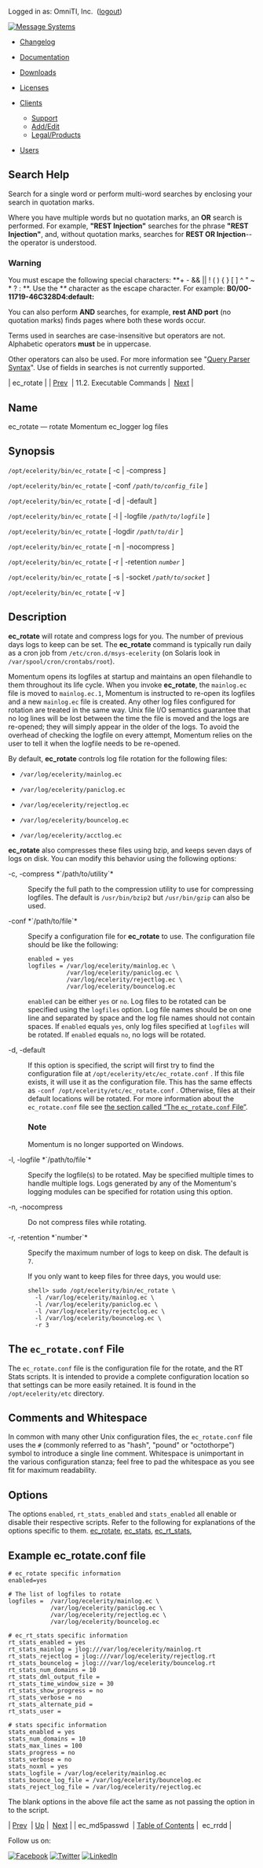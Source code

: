 Logged in as: OmniTI, Inc.  ([logout](https://support.messagesystems.com/logout.php))

[![Message Systems](https://support.messagesystems.com/images/ms-white205.png)](https://support.messagesystems.com/start.php) 

*   [Changelog](https://support.messagesystems.com/start.php?show=changelog)
*   [Documentation](https://support.messagesystems.com/docs/)
*   [Downloads](https://support.messagesystems.com/start.php)

*   [Licenses](https://support.messagesystems.com/license_summary.php)
*   <a href="">Clients</a>
    *   [Support](https://support.messagesystems.com/cs.php)
    *   [Add/Edit](https://support.messagesystems.com/edit_client.php)
    *   [Legal/Products](https://support.messagesystems.com/edit_products.php)
*   [Users](https://support.messagesystems.com/edit_customer.php)

## Search Help

Search for a single word or perform multi-word searches by enclosing your search in quotation marks.

Where you have multiple words but no quotation marks, an **OR** search is performed. For example, **"REST Injection"** searches for the phrase **"REST Injection"**, and, without quotation marks, searches for **REST OR Injection**--the operator is understood.

### Warning

You must escape the following special characters: **+ - && || ! ( ) { } [ ] ^ " ~ * ? : \**. Use the **\** character as the escape character. For example: **B0/00-11719-46C328D4\:default\:**

You can also perform **AND** searches, for example, **rest AND port** (no quotation marks) finds pages where both these words occur.

Terms used in searches are case-insensitive but operators are not. Alphabetic operators **must** be in uppercase.

Other operators can also be used. For more information see "[Query Parser Syntax](https://lucene.apache.org/core/old_versioned_docs/versions/3_0_0/queryparsersyntax.html)". Use of fields in searches is not currently supported.

| ec_rotate |
| [Prev](executable.ec_md5passwd.php)  | 11.2. Executable Commands |  [Next](executable.ec_rrdd.php) |

<a name="executable.ec_rotate"></a>
## Name

ec_rotate — rotate Momentum ec_logger log files

## Synopsis

`/opt/ecelerity/bin/ec_rotate` [ -c | -compress ]

`/opt/ecelerity/bin/ec_rotate` [ -conf *`/path/to/config_file`* ]

`/opt/ecelerity/bin/ec_rotate` [ -d | -default ]

`/opt/ecelerity/bin/ec_rotate` [ -l | -logfile *`/path/to/logfile`* ]

`/opt/ecelerity/bin/ec_rotate` [ -logdir *`/path/to/dir`* ]

`/opt/ecelerity/bin/ec_rotate` [ -n | -nocompress ]

`/opt/ecelerity/bin/ec_rotate` [ -r | -retention *`number`* ]

`/opt/ecelerity/bin/ec_rotate` [ -s | -socket *`/path/to/socket`* ]

`/opt/ecelerity/bin/ec_rotate` [ -v ]

<a name="idp7923920"></a>
## Description

**ec_rotate** will rotate and compress logs for you. The number of previous days logs to keep can be set. The **ec_rotate** command is typically run daily as a cron job from `/etc/cron.d/msys-ecelerity` (on Solaris look in `/var/spool/cron/crontabs/root`).

Momentum opens its logfiles at startup and maintains an open filehandle to them throughout its life cycle. When you invoke **ec_rotate**, the `mainlog.ec` file is moved to `mainlog.ec.1`, Momentum is instructed to re-open its logfiles and a new `mainlog.ec` file is created. Any other log files configured for rotation are treated in the same way. Unix file I/O semantics guarantee that no log lines will be lost between the time the file is moved and the logs are re-opened; they will simply appear in the older of the logs. To avoid the overhead of checking the logfile on every attempt, Momentum relies on the user to tell it when the logfile needs to be re-opened.

By default, **ec_rotate** controls log file rotation for the following files:

*   `/var/log/ecelerity/mainlog.ec`

*   `/var/log/ecelerity/paniclog.ec`

*   `/var/log/ecelerity/rejectlog.ec`

*   `/var/log/ecelerity/bouncelog.ec`

*   `/var/log/ecelerity/acctlog.ec`

**ec_rotate** also compresses these files using bzip, and keeps seven days of logs on disk. You can modify this behavior using the following options:

<dl class="variablelist">

<dt>-c, -compress *`/path/to/utility`*</dt>

<dd>

Specify the full path to the compression utility to use for compressing logfiles. The default is `/usr/bin/bzip2` but `/usr/bin/gzip` can also be used.

</dd>

<dt>-conf *`/path/to/file`*</dt>

<dd>

Specify a configuration file for **ec_rotate** to use. The configuration file should be like the following:

```
enabled = yes
logfiles = /var/log/ecelerity/mainlog.ec \
           /var/log/ecelerity/paniclog.ec \
           /var/log/ecelerity/rejectlog.ec \
           /var/log/ecelerity/bouncelog.ec
```

`enabled` can be either `yes` or `no`. Log files to be rotated can be specified using the `logfiles` option. Log file names should be on one line and separated by space and the log file names should not contain spaces. If `enabled` equals `yes`, only log files specified at `logfiles` will be rotated. If `enabled` equals `no`, no logs will be rotated.

</dd>

<dt>-d, -default</dt>

<dd>

If this option is specified, the script will first try to find the configuration file at `/opt/ecelerity/etc/ec_rotate.conf` . If this file exists, it will use it as the configuration file. This has the same effects as `-conf /opt/ecelerity/etc/ec_rotate.conf` . Otherwise, files at their default locations will be rotated. For more information about the `ec_rotate.conf` file see [the section called “The `ec_rotate.conf` File”](executable.ec_rotate.php#ec_rotate.conf "The ec_rotate.conf File").

### Note

Momentum is no longer supported on Windows.

</dd>

<dt>-l, -logfile *`/path/to/file`*</dt>

<dd>

Specify the logfile(s) to be rotated. May be specified multiple times to handle multiple logs. Logs generated by any of the Momentum's logging modules can be specified for rotation using this option.

</dd>

<dt>-n, -nocompress</dt>

<dd>

Do not compress files while rotating.

</dd>

<dt>-r, -retention *`number`*</dt>

<dd>

Specify the maximum number of logs to keep on disk. The default is `7`.

If you only want to keep files for three days, you would use:

```
shell> sudo /opt/ecelerity/bin/ec_rotate \
  -l /var/log/ecelerity/mainlog.ec \
  -l /var/log/ecelerity/paniclog.ec \
  -l /var/log/ecelerity/rejectclog.ec \
  -l /var/log/ecelerity/bouncelog.ec \
  -r 3
```
</dd>

</dl>

<a name="ec_rotate.conf"></a>
## The `ec_rotate.conf` File

The `ec_rotate.conf` file is the configuration file for the rotate, and the RT Stats scripts. It is intended to provide a complete configuration location so that settings can be more easily retained. It is found in the `/opt/ecelerity/etc` directory.

<a name="idp7968512"></a>
## Comments and Whitespace

In common with many other Unix configuration files, the `ec_rotate.conf` file uses the `#` (commonly referred to as "hash", "pound" or "octothorpe") symbol to introduce a single line comment. Whitespace is unimportant in the various configuration stanza; feel free to pad the whitespace as you see fit for maximum readability.

<a name="idp7971280"></a>
## Options

The options `enabled`, `rt_stats_enabled` and `stats_enabled` all enable or disable their respective scripts. Refer to the following for explanations of the options specific to them. [ec_rotate](executable.ec_rotate.php "ec_rotate"), [ec_stats](executable.ec_stats.php "ec_stats"), [ec_rt_stats](executable.ec_rt_stats.php "ec_rt_stats"),

<a name="idp7976288"></a>
## Example ec_rotate.conf file

```
# ec_rotate specific information
enabled=yes

# The list of logfiles to rotate
logfiles =  /var/log/ecelerity/mainlog.ec \
            /var/log/ecelerity/paniclog.ec \
            /var/log/ecelerity/rejectlog.ec \
            /var/log/ecelerity/bouncelog.ec

# ec_rt_stats specific information
rt_stats_enabled = yes
rt_stats_mainlog = jlog:///var/log/ecelerity/mainlog.rt
rt_stats_rejectlog = jlog:///var/log/ecelerity/rejectlog.rt
rt_stats_bouncelog = jlog:///var/log/ecelerity/bouncelog.rt
rt_stats_num_domains = 10
rt_stats_dml_output_file =
rt_stats_time_window_size = 30
rt_stats_show_progress = no
rt_stats_verbose = no
rt_stats_alternate_pid =
rt_stats_user =

# stats specific information
stats_enabled = yes
stats_num_domains = 10
stats_max_lines = 100
stats_progress = no
stats_verbose = no
stats_noxml = yes
stats_logfile = /var/log/ecelerity/mainlog.ec
stats_bounce_log_file = /var/log/ecelerity/bouncelog.ec
stats_reject_log_file = /var/log/ecelerity/rejectlog.ec
```

The blank options in the above file act the same as not passing the option in to the script.

| [Prev](executable.ec_md5passwd.php)  | [Up](exe.commands.details.php) |  [Next](executable.ec_rrdd.php) |
| ec_md5passwd  | [Table of Contents](index.php) |  ec_rrdd |

Follow us on:

[![Facebook](https://support.messagesystems.com/images/icon-facebook.png)](http://www.facebook.com/messagesystems) [![Twitter](https://support.messagesystems.com/images/icon-twitter.png)](http://twitter.com/#!/MessageSystems) [![LinkedIn](https://support.messagesystems.com/images/icon-linkedin.png)](http://www.linkedin.com/company/message-systems)